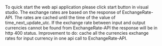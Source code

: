 To quick start the web api application please click start button in visual studio.
The exchange rates are based on the response of ExchangeRate-API. The rates are cached until the time of the value of time_next_update_utc.
If the exchange rate between input and output currencies cannot be found from ExchangeRate-API the response will be in http 400 status.
Improvement to do: cache all the currencies exchange rates for input currency in one api call to ExchangeRate-API.
